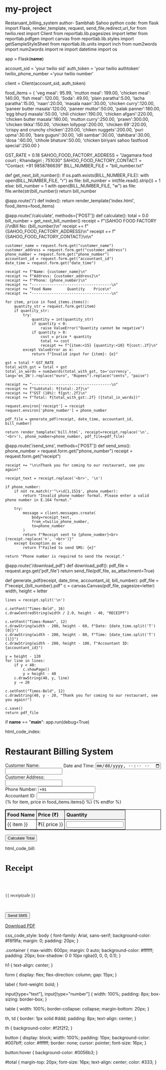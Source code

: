 # my-project
Restaruant_billing_system
author- Sambhab Sahoo
python code:
from flask import Flask, render_template, request, send_file,redirect,url_for
from twilio.rest import Client
from reportlab.lib.pagesizes import letter
from reportlab.pdfgen import canvas
from reportlab.lib.styles import getSampleStyleSheet
from reportlab.lib.units import inch
from num2words import num2words
import re
import datetime
import os

app = Flask(__name__)

account_sid = 'your twilio sid'
auth_token = 'your twilio authtoken'
twilio_phone_number ='your twilio number'

client = Client(account_sid, auth_token)

food_items = {
    'veg meal': 95.99,
    'mutton meal': 199.00,
    'chicken meal': 140.00,
    'fish meal': 120.00,
    'Soda': 49.00,
    'plain paratha':5.00,
    'lacha paratha':15.00,
    'naan':20.00,
    'masala naan':30.00,
    'chicken curry':120.00,
    'paneer butter masala':120.00,
    'paneer muttor':50.00,
    'palak panner':180.00,
    'egg bhurji masala':50.00,
    'chili chicken':190.00,
    'chicken afgani':220.00,
    'chicken butter masala':180.00,
    'mutton curry':250.00,
    'prawn':300.00,
    'chicken tikka':150.00,
    'chicken lollypop':200.00,
    'chicken 69':220.00,
    'crispy and crunchy chicken':220.00,
    'chiken nuggets':200.00,
    'puri upma':30.00,
    'bara guguni':30.00,
    'idli sambar':30.00,
    'dahibara':30.00,
    'dosa ':60.00,
    'chhole bhature':50.00,
    'chicken biriyani sahoo fastfood special':250.00
}

GST_RATE = 0.18
SAHOO_FOOD_FACTORY_ADDRESS = "Jagamara food court ; Khandagiri ; 751030"
SAHOO_FOOD_FACTORY_CONTACT = "Contact: +91 9858786639"
BILL_NUMBER_FILE = "bill_number.txt"

def get_next_bill_number():
    if os.path.exists(BILL_NUMBER_FILE):
        with open(BILL_NUMBER_FILE, "r") as file:
            bill_number = int(file.read().strip()) + 1
    else:
        bill_number = 1
    with open(BILL_NUMBER_FILE, "w") as file:
        file.write(str(bill_number))
    return bill_number

@app.route('/')
def index():
    return render_template('index.html', food_items=food_items)

@app.route('/calculate', methods=['POST'])
def calculate():
    total = 0.0
    bill_number = get_next_bill_number()
    receipt = f"\\SAHOO FOOD FACTORY //\nBill No: {bill_number}\n"
    receipt += f"{SAHOO_FOOD_FACTORY_ADDRESS}\n"
    receipt += f"{SAHOO_FOOD_FACTORY_CONTACT}\n\n"

    customer_name = request.form.get("customer_name")
    customer_address = request.form.get("customer_address")
    phone_number = request.form.get("phone_number")
    accountant_id = request.form.get("accountant_id")
    date_time = request.form.get("date_time")

    receipt += f"Name: {customer_name}\n"
    receipt += f"Address: {customer_address}\n"
    receipt += f"Phone: {phone_number}\n"
    receipt += "------------------------------------\n"
    receipt += "Food Name       Quantity    Price\n"
    receipt += "------------------------------------\n"

    for item, price in food_items.items():
        quantity_str = request.form.get(item)
        if quantity_str:
            try:
                quantity = int(quantity_str)
                if quantity < 0:
                    raise ValueError("Quantity cannot be negative")
                if quantity > 0:
                    cost = price * quantity
                    total += cost
                    receipt += f"{item:<15} {quantity:<10} ₹{cost:.2f}\n"
            except ValueError as e:
                return f"Invalid input for {item}: {e}"

    gst = total * GST_RATE
    total_with_gst = total + gst
    total_in_words = num2words(total_with_gst, to='currency', lang='en_IN').replace("euro", "Rupees").replace("cents", "paise")

    receipt += "------------------------------------\n"
    receipt += f"Subtotal: ₹{total:.2f}\n"
    receipt += f"GST (18%): ₹{gst:.2f}\n"
    receipt += f"Total: ₹{total_with_gst:.2f} ({total_in_words})"

    request.environ['receipt'] = receipt
    request.environ['phone_number'] = phone_number

    pdf_file = generate_pdf(receipt, date_time, accountant_id, bill_number)

    return render_template('bill.html', receipt=receipt.replace('\n', '<br>'), phone_number=phone_number, pdf_file=pdf_file)

@app.route('/send_sms', methods=['POST'])
def send_sms():
    phone_number = request.form.get("phone_number")
    receipt = request.form.get("receipt")

    receipt += "\n\nThank you for coming to our restaurant, see you again!"

    receipt_text = receipt.replace('<br>', '\n')

    if phone_number:
        if not re.match(r'^\+\d{1,15}$', phone_number):
            return "Invalid phone number format. Please enter a valid phone number in E.164 format."

        try:
            message = client.messages.create(
                body=receipt_text,
                from_=twilio_phone_number,
                to=phone_number
            )
            return f"Receipt sent to {phone_number}<br>{receipt.replace('n', '<br>')}"
        except Exception as e:
            return f"Failed to send SMS: {e}"

    return "Phone number is required to send the receipt."

@app.route('/download_pdf')
def download_pdf():
    pdf_file = request.args.get('pdf_file')
    return send_file(pdf_file, as_attachment=True)

def generate_pdf(receipt, date_time, accountant_id, bill_number):
    pdf_file = f"receipt_{bill_number}.pdf"
    c = canvas.Canvas(pdf_file, pagesize=letter)
    width, height = letter

    lines = receipt.split('\n')

    c.setFont("Times-Bold", 16)
    c.drawCentredString(width / 2.0, height - 40, "RECEIPT")

    c.setFont("Times-Roman", 12)
    c.drawString(width - 200, height - 60, f"Date: {date_time.split('T')[0]}")
    c.drawString(width - 200, height - 80, f"Time: {date_time.split('T')[1]}")
    c.drawString(width - 200, height - 100, f"Accountant ID: {accountant_id}")

    y = height - 120  
    for line in lines:
        if y < 40:  
            c.showPage()
            y = height - 40
        c.drawString(40, y, line)
        y -= 20

    c.setFont("Times-Bold", 12)
    c.drawString(40, y - 20, "Thank you for coming to our restaurant, see you again!")

    c.save()
    return pdf_file

if __name__ == "__main__":
    app.run(debug=True)

html_code_index:
<!DOCTYPE html>
<html lang="en">
<head>
    <meta charset="UTF-8">
    <meta name="viewport" content="width=device-width, initial-scale=1.0">
    <link rel="stylesheet" href="{{ url_for('static', filename='styles.css') }}">
    <title>Restaurant Billing System</title>
    <style>
        .container {
            max-width: 600px;
            margin: auto;
        }
        table {
            width: 100%;
            border-collapse: collapse;
        }
        table, th, td {
            border: 1px solid black;
        }
        th, td {
            padding: 10px;
            text-align: left;
        }
        .date-time {
            float: right;
            margin-bottom: 20px;
        }
    </style>
</head>
<body>
    <div class="container">
        <h1>Restaurant Billing System</h1>
        <form action="/calculate" method="post">
            <div class="date-time">
                <label for="date_time">Date and Time:</label>
                <input type="datetime-local" id="date_time" name="date_time" required>
            </div>
            <div>
                <label for="customer_name">Customer Name:</label>
                <input type="text" id="customer_name" name="customer_name" required>
            </div>
            <div>
                <label for="customer_address">Customer Address:</label>
                <input type="text" id="customer_address" name="customer_address" required>
            </div>
            <div>
                <label for="phone_number">Phone Number:</label>
                <input type="text" id="phone_number" name="phone_number" value="+91" required>
            </div>
            <div>
                <label for="accountant_id">Accountant ID:</label>
                <input type="text" id="accountant_id" name="accountant_id" required>
            </div>
            <table>
                <thead>
                    <tr>
                        <th>Food Name</th>
                        <th>Price (₹)</th>
                        <th>Quantity</th>
                    </tr>
                </thead>
                <tbody>
                    {% for item, price in food_items.items() %}
                    <tr>
                        <td>{{ item }}</td>
                        <td>₹{{ price }}</td>
                        <td><input type="number" name="{{ item }}" min="0"></td>
                    </tr>
                    {% endfor %}
                </tbody>
            </table>
            <button type="submit">Calculate Total</button>
        </form>
    </div>
</body>
</html>

html_code_bill:
<!DOCTYPE html>
<html lang="en">
<head>
    <meta charset="UTF-8">
    <meta name="viewport" content="width=device-width, initial-scale=1.0">
    <title>Bill</title>
    <style>
        .container {
            max-width: 600px;
            margin: auto;
        }
        .receipt {
            font-family: 'Times New Roman', Times, serif;
            white-space: pre-wrap;
        }
        .date-time {
            float: right;
            margin-bottom: 20px;
        }
        table {
            width: 100%;
            border-collapse: collapse;
        }
        th, td {
            border: 1px solid black;
            padding: 5px;
        }
        th {
            background-color: #f2f2f2;
        }
    </style>
</head>
<body>
    <div class="container">
        <h1 class="receipt">Receipt</h1>
        <div class="receipt">
            <p>{{ receipt|safe }}</p>
        </div>
        <form action="/send_sms" method="post">
            <input type="hidden" name="phone_number" value="{{ phone_number }}">
            <input type="hidden" name="receipt" value="{{ receipt }}">
            <button type="submit">Send SMS</button>
        </form>
        <a href="{{ url_for('download_pdf', pdf_file=pdf_file) }}" target="_blank">Download PDF</a>
    </div>
</body>
</html>

css_code_style:
body {
    font-family: Arial, sans-serif;
    background-color: #f8f9fa;
    margin: 0;
    padding: 20px;
}

.container {
    max-width: 600px;
    margin: 0 auto;
    background-color: #ffffff;
    padding: 20px;
    box-shadow: 0 0 10px rgba(0, 0, 0, 0.1);
}

h1 {
    text-align: center;
}

form {
    display: flex;
    flex-direction: column;
    gap: 15px;
}

label {
    font-weight: bold;
}

input[type="text"], input[type="number"] {
    width: 100%;
    padding: 8px;
    box-sizing: border-box;
}

table {
    width: 100%;
    border-collapse: collapse;
    margin-bottom: 20px;
}

th, td {
    border: 1px solid #ddd;
    padding: 8px;
    text-align: center;
}

th {
    background-color: #f2f2f2;
}

button {
    display: block;
    width: 100%;
    padding: 10px;
    background-color: #007bff;
    color: #ffffff;
    border: none;
    cursor: pointer;
    font-size: 16px;
}

button:hover {
    background-color: #0056b3;
}

#total {
    margin-top: 20px;
    font-size: 16px;
    text-align: center;
    color: #333;
}
